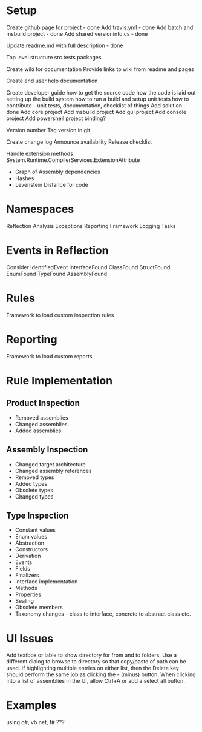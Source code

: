 # Setup

Create github page for project - done
Add travis.yml - done
Add batch and msbuild project - done
Add shared versioninfo.cs - done

Update readme.md with full description - done

Top level structure
src
tests
packages

Create wiki for documentation
Provide links to wiki from readme and pages

Create end user help documentation

Create developer guide
 how to get the source code
 how the code is laid out
 setting up the build system
 how to run a build and setup unit tests
 how to contribute - unit tests, documentation, checklist of things
Add solution - done
Add core project
Add msbuild project
Add gui project
Add console project
Add powershell project binding?

Version number
Tag version in git

Create change log
Announce availability
Release checklist

Handle extension methods
System.Runtime.CompilerServices.ExtensionAttribute

* Graph of Assembly dependencies
* Hashes
* Levenstein Distance for code

# Namespaces

Reflection
Analysis 
Exceptions
Reporting
Framework
Logging
Tasks 

# Events in Reflection 

Consider
IdentifiedEvent
InterfaceFound
ClassFound
StructFound
EnumFound
TypeFound
AssemblyFound


# Rules

Framework to load custom inspection rules

# Reporting

Framework to load custom reports

# Rule Implementation

## Product Inspection

* Removed assemblies
* Changed assemblies
* Added assemblies

## Assembly Inspection

* Changed target architecture
* Changed assembly references
* Removed types
* Added types
* Obsolete types
* Changed types

## Type Inspection

* Constant values
* Enum values
* Abstraction
* Constructors
* Derivation
* Events
* Fields
* Finalizers
* Interface implementation
* Methods
* Properties
* Sealing
* Obsolete members
* Taxonomy changes - class to interface, concrete to abstract class etc.

# UI Issues

Add textbox or lable to show directory for from and to folders.
Use a different dialog to browse to directory so that copy/paste of path can be used.
If highlighting multiple entries on either list, then the Delete key should perform the same job as clicking the - (minus) button.
When clicking into a list of assemblies in the UI, allow Ctrl+A or add a select all button.

# Examples

using c#, vb.net, f# ???

